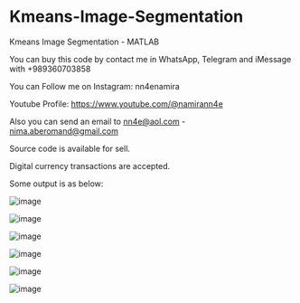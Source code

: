 # Kmeans-Image-Segmentation
Kmeans Image Segmentation - MATLAB

You can buy this code by contact me in WhatsApp, Telegram and iMessage with +989360703858

You can Follow me on Instagram: nn4enamira

Youtube Profile: https://www.youtube.com/@namirann4e

Also you can send an email to nn4e@aol.com - nima.aberomand@gmail.com

Source code is available for sell.

Digital currency transactions are accepted.

Some output is as below:

![image](https://github.com/user-attachments/assets/2600c974-7283-451e-9727-745924e1871d)

![image](https://github.com/user-attachments/assets/8e17286e-c003-49d8-b2f1-dc250fb66a63)

![image](https://github.com/user-attachments/assets/f9215a81-29ab-4e9f-8e57-2a6b47d2bc73)

![image](https://github.com/user-attachments/assets/d94a624f-89e7-499d-a1c0-445d2cad8370)

![image](https://github.com/user-attachments/assets/f815c4ab-f3a5-434b-85b5-10c05dc684e1)

![image](https://github.com/user-attachments/assets/168ee655-1006-40bc-bfc5-be7ad4615dfe)

